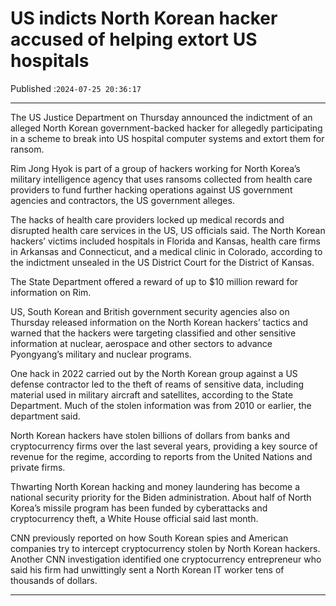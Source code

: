 # US indicts North Korean hacker accused of helping extort US hospitals

Published :`2024-07-25 20:36:17`

---

The US Justice Department on Thursday announced the indictment of an alleged North Korean government-backed hacker for allegedly participating in a scheme to break into US hospital computer systems and extort them for ransom.

Rim Jong Hyok is part of a group of hackers working for North Korea’s military intelligence agency that uses ransoms collected from health care providers to fund further hacking operations against US government agencies and contractors, the US government alleges.

The hacks of health care providers locked up medical records and disrupted health care services in the US, US officials said. The North Korean hackers’ victims included hospitals in Florida and Kansas, health care firms in Arkansas and Connecticut, and a medical clinic in Colorado, according to the indictment unsealed in the US District Court for the District of Kansas.

The State Department offered a reward of up to $10 million reward for information on Rim.

US, South Korean and British government security agencies also on Thursday released information on the North Korean hackers’ tactics and warned that the hackers were targeting classified and other sensitive information at nuclear, aerospace and other sectors to advance Pyongyang’s military and nuclear programs.

One hack in 2022 carried out by the North Korean group against a US defense contractor led to the theft of reams of sensitive data, including material used in military aircraft and satellites, according to the State Department. Much of the stolen information was from 2010 or earlier, the department said.

North Korean hackers have stolen billions of dollars from banks and cryptocurrency firms over the last several years, providing a key source of revenue for the regime, according to reports from the United Nations and private firms.

Thwarting North Korean hacking and money laundering has become a national security priority for the Biden administration. About half of North Korea’s missile program has been funded by cyberattacks and cryptocurrency theft, a White House official said last month.

CNN previously reported on how South Korean spies and American companies try to intercept cryptocurrency stolen by North Korean hackers. Another CNN investigation identified one cryptocurrency entrepreneur who said his firm had unwittingly sent a North Korean IT worker tens of thousands of dollars.

---

